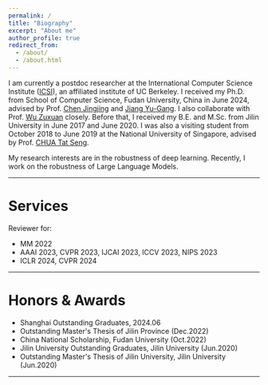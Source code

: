 ```yaml
---
permalink: /
title: "Biography"
excerpt: "About me"
author_profile: true
redirect_from: 
  - /about/
  - /about.html
---
```


I am currently a postdoc researcher at the International Computer Science Institute ([ICSI](https://www.icsi.berkeley.edu/)), an affiliated institute of UC Berkeley. I received my Ph.D. from School of Computer Science, Fudan University, China in June 2024, advised by Prof. [Chen Jingjing](https://fvl.fudan.edu.cn/people/jingjingchen/list.htm) and [Jiang Yu-Gang](https://fvl.fudan.edu.cn/people/yugangjiang/). I also collaborate with Prof. [Wu Zuxuan](https://zxwu.azurewebsites.net/) closely. Before that, I received my B.E. and M.Sc. from Jilin University in June 2017 and June 2020. I was also a visiting student from October 2018 to June 2019 at the National University of Singapore, advised by Prof. [CHUA Tat Seng](https://www.chuatatseng.com/).

My research interests are in the robustness of deep learning. 
Recently, I work on the robustness of Large Language Models.

---

Services
===

Reviewer for: 
* MM 2022
* AAAI 2023, CVPR 2023, IJCAI 2023, ICCV 2023, NIPS 2023
* ICLR 2024, CVPR 2024

---

Honors & Awards
===
* Shanghai Outstanding Graduates, 2024.06
* Outstanding Master's Thesis of Jilin Province (Dec.2022)
* China National Scholarship, Fudan University (Oct.2022)
* Jilin University Outstanding Graduates, Jilin University (Jun.2020)
* Outstanding Master's Thesis of Jilin University, Jilin University (Jun.2020)

---

